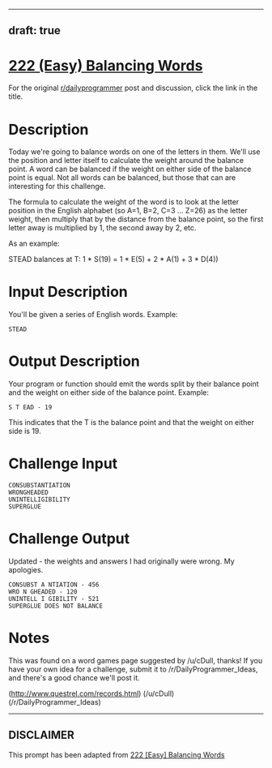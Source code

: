 ---
draft: true
----

# [222 (Easy) Balancing Words](https://www.reddit.com/r/dailyprogrammer/comments/3c9a9h/20150706_challenge_222_easy_balancing_words/)

For the original [r/dailyprogrammer](https://www.reddit.com/r/dailyprogrammer/) post and discussion, click the link in the title.

# Description
Today we're going to balance words on one of the letters in them. We'll use the position and letter itself to calculate the weight around the balance point. A word can be balanced if the weight on either side of the balance point is equal. Not all words can be balanced, but those that can are interesting for this challenge.

The formula to calculate the weight of the word is to look at the letter position in the English alphabet (so A=1, B=2, C=3 ... Z=26) as the letter weight, then multiply that by the distance from the balance point, so the first letter away is multiplied by 1, the second away by 2, etc. 

As an example:

STEAD balances at T: 1 * S(19) = 1 * E(5) + 2 * A(1) + 3 * D(4))

# Input Description
You'll be given a series of English words. Example:


```
STEAD
```
# Output Description
Your program or function should emit the words split by their balance point and the weight on either side of the balance point. Example:


```
S T EAD - 19
```
This indicates that the T is the balance point and that the weight on either side is 19.

# Challenge Input

```
CONSUBSTANTIATION
WRONGHEADED
UNINTELLIGIBILITY
SUPERGLUE
```
# Challenge Output
Updated - the weights and answers I had originally were wrong. My apologies. 


```
CONSUBST A NTIATION - 456
WRO N GHEADED - 120
UNINTELL I GIBILITY - 521    
SUPERGLUE DOES NOT BALANCE
```
# Notes
This was found on a word games page suggested by /u/cDull, thanks! If you have your own idea for a challenge, submit it to /r/DailyProgrammer_Ideas, and there's a good chance we'll post it.

(http://www.questrel.com/records.html)
(/u/cDull)
(/r/DailyProgrammer_Ideas)

----
## **DISCLAIMER**
This prompt has been adapted from [222 [Easy] Balancing Words](https://www.reddit.com/r/dailyprogrammer/comments/3c9a9h/20150706_challenge_222_easy_balancing_words/
)
